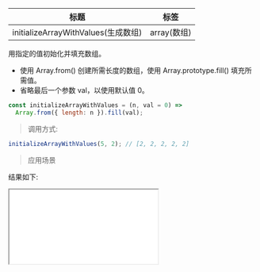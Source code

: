 | 标题                                | 标签        |
| ----------------------------------- | ----------- |
| initializeArrayWithValues(生成数组) | array(数组) |

用指定的值初始化并填充数组。

- 使用 Array.from() 创建所需长度的数组，使用 Array.prototype.fill() 填充所需值。
- 省略最后一个参数 val，以使用默认值 0。

```js
const initializeArrayWithValues = (n, val = 0) =>
  Array.from({ length: n }).fill(val);
```

> 调用方式:

```js
initializeArrayWithValues(5, 2); // [2, 2, 2, 2, 2]
```

> 应用场景

<div class="code-editor" data-url="codes/javascript/html/initializeArrayWithValues.html" data-language="html"></div>

结果如下:

<iframe src="codes/javascript/html/initializeArrayWithValues.html"></iframe>
